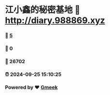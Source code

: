 # 江小鑫的秘密基地 :link: http://diary.988869.xyz 
### :page_facing_up: [5](http://diary.988869.xyz/tag.html) 
### :speech_balloon: 0 
### :hibiscus: 26702 
### :alarm_clock: 2024-09-25 15:10:25 
### Powered by :heart: [Gmeek](https://github.com/Meekdai/Gmeek)
